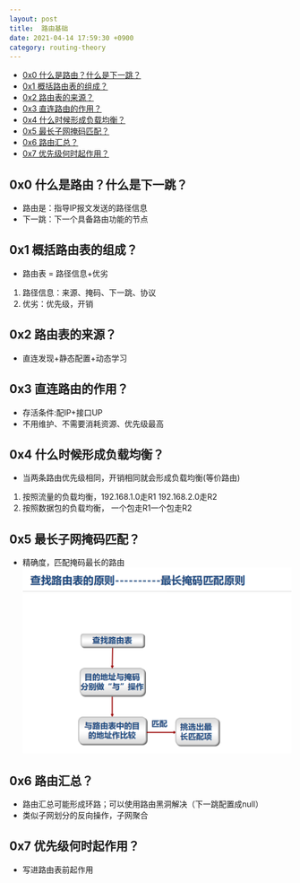 ```yaml
---
layout: post
title:  路由基础
date: 2021-04-14 17:59:30 +0900
category: routing-theory
---
```

<!-- TOC -->

- [0x0 什么是路由？什么是下一跳？](#0x0-什么是路由什么是下一跳)
- [0x1 概括路由表的组成？](#0x1-概括路由表的组成)
- [0x2 路由表的来源？](#0x2-路由表的来源)
- [0x3 直连路由的作用？](#0x3-直连路由的作用)
- [0x4 什么时候形成负载均衡？](#0x4-什么时候形成负载均衡)
- [0x5 最长子网掩码匹配？](#0x5-最长子网掩码匹配)
- [0x6 路由汇总？](#0x6-路由汇总)
- [0x7 优先级何时起作用？](#0x7-优先级何时起作用)

<!-- /TOC -->
## 0x0 什么是路由？什么是下一跳？

- 路由是：指导IP报文发送的路径信息
- 下一跳：下一个具备路由功能的节点

## 0x1 概括路由表的组成？

- 路由表 = 路径信息+优劣
1. 路径信息：来源、掩码、下一跳、协议
2. 优劣：优先级，开销

## 0x2 路由表的来源？

- 直连发现+静态配置+动态学习

## 0x3 直连路由的作用？

- 存活条件:配IP+接口UP
- 不用维护、不需要消耗资源、优先级最高

## 0x4 什么时候形成负载均衡？

- 当两条路由优先级相同，开销相同就会形成负载均衡(等价路由)
1. 按照流量的负载均衡，192.168.1.0走R1 192.168.2.0走R2
2. 按照数据包的负载均衡， 一个包走R1一个包走R2

## 0x5 最长子网掩码匹配？

- 精确度，匹配掩码最长的路由
![](/images/20210414-1-1.png)

## 0x6 路由汇总？

- 路由汇总可能形成环路；可以使用路由黑洞解决（下一跳配置成null）
- 类似子网划分的反向操作，子网聚合

## 0x7 优先级何时起作用？
- 写进路由表前起作用